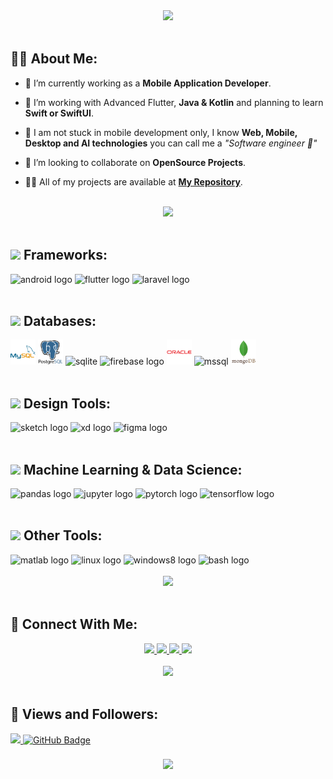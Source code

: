 <div align="center">
    <img src="https://readme-typing-svg.herokuapp.com/?font=Righteous&size=35&center=true&vCenter=true&width=500&height=70&duration=4000&lines=Hello+Developers+👨🏻‍💻;+I'm+Esoo+✨;" />
</div>

<br>

## 🙋‍♂️ About Me:

- 🔭 I’m currently working as a **Mobile Application Developer**.

- 🌱 I’m working with Advanced Flutter, **Java & Kotlin** and planning to learn **Swift or SwiftUI**.

- 📖 I am not stuck in mobile development only, I know **Web, Mobile, Desktop and AI technologies** you can call me a *"Software engineer 🥷"*

- 👯 I’m looking to collaborate on **OpenSource Projects**.

- 👨‍💻 All of my projects are available at **[My Repository](https://github.com/mreslamgeek?tab=repositories)**.

<br>
<div align="center">
    <img src="https://user-images.githubusercontent.com/73097560/115834477-dbab4500-a447-11eb-908a-139a6edaec5c.gif" />
</div>
<br>

## <img src="https://media.giphy.com/media/iDaCeaKrHhUI1I8e2b/giphy.gif" width="45px"> Frameworks:
<div align="left">
  <img src="https://cdn.jsdelivr.net/gh/devicons/devicon/icons/android/android-original.svg" height="40" alt="android logo"  />
  <img src="https://cdn.jsdelivr.net/gh/devicons/devicon/icons/flutter/flutter-original.svg" height="40" alt="flutter logo"  />
  <img src="https://cdn.jsdelivr.net/gh/devicons/devicon/icons/laravel/laravel-original.svg" height="40" alt="laravel logo"  />
</div>

<br>

## <img src="https://media.giphy.com/media/EK5nB6wQKKN86j7GWx/giphy.gif" width="45px"> Databases:
<div align="left">
  <img src="https://raw.githubusercontent.com/devicons/devicon/master/icons/mysql/mysql-original-wordmark.svg" alt="mysql" width="40" height="40"/>
  <img src="https://raw.githubusercontent.com/devicons/devicon/master/icons/postgresql/postgresql-original-wordmark.svg" alt="postgresql" width="40" height="40"/>
  <img src="https://www.vectorlogo.zone/logos/sqlite/sqlite-icon.svg" alt="sqlite" width="40" height="40"/>
  <img src="https://cdn.jsdelivr.net/gh/devicons/devicon/icons/firebase/firebase-plain.svg" height="40" alt="firebase logo"  />
  <img src="https://raw.githubusercontent.com/devicons/devicon/master/icons/oracle/oracle-original.svg" alt="oracle" width="40" height="40"/>
  <img src="https://www.svgrepo.com/show/303229/microsoft-sql-server-logo.svg" alt="mssql" width="40" height="40"/>
  <img src="https://raw.githubusercontent.com/devicons/devicon/master/icons/mongodb/mongodb-original-wordmark.svg" alt="mongodb" width="40" height="40"/>
</div>

<br>

## <img src="https://media.giphy.com/media/3QGo7M7PLsLQRBfYt2/giphy.gif" width="45px"> Design Tools:
<div align="left">
  <img src="https://cdn.jsdelivr.net/gh/devicons/devicon/icons/sketch/sketch-original.svg" height="40" alt="sketch logo"  />
  <img src="https://cdn.jsdelivr.net/gh/devicons/devicon/icons/xd/xd-plain.svg" height="40" alt="xd logo"  />
  <img src="https://cdn.jsdelivr.net/gh/devicons/devicon/icons/figma/figma-original.svg" height="40" alt="figma logo"  />
</div>

<br>

## <img src="https://media.giphy.com/media/j31mEHOnY3uLhfB3OS/giphy.gif" width="45px"> Machine Learning & Data Science:
<div align="left">
  <img src="https://cdn.jsdelivr.net/gh/devicons/devicon/icons/pandas/pandas-original.svg" height="40" alt="pandas logo"  />
  <img src="https://cdn.jsdelivr.net/gh/devicons/devicon/icons/jupyter/jupyter-original.svg" height="40" alt="jupyter logo"  />
  <img src="https://cdn.jsdelivr.net/gh/devicons/devicon/icons/pytorch/pytorch-original.svg" height="40" alt="pytorch logo"  />
  <img src="https://cdn.jsdelivr.net/gh/devicons/devicon/icons/tensorflow/tensorflow-original.svg" height="40" alt="tensorflow logo"  />
</div>

<br>

## <img src="https://media.giphy.com/media/QHxDCZD6YnCpwdlY3g/giphy.gif" width="45px"> Other Tools:
<div align="left">
  <img src="https://cdn.jsdelivr.net/gh/devicons/devicon/icons/matlab/matlab-original.svg" height="40" alt="matlab logo"  />
  <img src="https://cdn.simpleicons.org/linux/FCC624" height="40" alt="linux logo"  />
  <img src="https://cdn.jsdelivr.net/gh/devicons/devicon/icons/windows8/windows8-original.svg" height="40" alt="windows8 logo"  />
  <img src="https://cdn.simpleicons.org/gnubash/4EAA25" height="40" alt="bash logo"  />
</div>

<br>
<div align="center">
    <img src="https://user-images.githubusercontent.com/73097560/115834477-dbab4500-a447-11eb-908a-139a6edaec5c.gif" />
</div>
<br>

##  🤝 Connect With Me:

<div align="center">
    <a href="https://www.linkedin.com/in/mreslamgeek/" target="_blank">
        <img src="https://img.shields.io/badge/LinkedIn-0077B5?style=for-the-badge&logo=linkedin&logoColor=white" target="_blank" />
    </a>
    
  <a href="https://www.instagram.com/eso_m7md/">
    <img src="https://img.shields.io/badge/Instagram-E4405F?style=for-the-badge&logo=instagram&logoColor=white">
</a>
  <a href="mailto:eslam.abdullatif1@gmail.com">
    <img src="https://img.shields.io/badge/Gmail-333333?style=for-the-badge&logo=gmail&logoColor=red" />
  </a>
  <a href="https://www.facebook.com/mreslamgeek">
    <img src="https://img.shields.io/badge/Facebook-0077B5?style=for-the-badge&logo=facebook&logoColor=white" />
  </a>
</div>

<br>
<div align="center">
    <img src="https://user-images.githubusercontent.com/73097560/115834477-dbab4500-a447-11eb-908a-139a6edaec5c.gif" />
</div>
<br>

## 💜 Views and Followers:

<a href="https://github.com/mreslamgeek/github-profile-views-counter">
    <img src="https://komarev.com/ghpvc/?username=mreslamgeek">
</a>
<a href="https://github.com/mreslamgeek?tab=followers"><img src="https://img.shields.io/github/followers/mreslamgeek?label=Followers&style=social" alt="GitHub Badge"></a>
<h3 align="center">
    <img src="https://readme-typing-svg.herokuapp.com/?font=Righteous&size=25&center=true&vCenter=true&width=500&height=70&duration=4000&lines=Thanks+for+visiting!+❤️;+Shoot+me+a+message+on+Linkedin!;I'm+always+down+to+collab">
</h3>

<br/>
